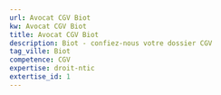 ```yaml
---
url: Avocat CGV Biot
kw: Avocat CGV Biot
title: Avocat CGV Biot
description: Biot - confiez-nous votre dossier CGV
tag_ville: Biot
competence: CGV
expertise: droit-ntic
extertise_id: 1
---
```

